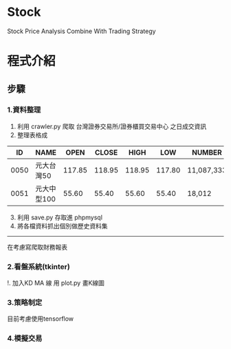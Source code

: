 # Stock
Stock Price Analysis Combine With Trading Strategy
# 程式介紹
## 步驟
### 1.資料整理
1. 利用 crawler.py 爬取 台灣證券交易所/證券櫃買交易中心 之日成交資訊
2. 整理表格成


| ID   | NAME       | OPEN   | CLOSE  | HIGH   | LOW    | NUMBER     | PRICE         | DEAL   | TIME     |
| ---- | ---------- | ------ | ------ | ------ | ------ | ---------- | ------------- | ------ | -------- |
| 0050 | 元大台灣50 | 117.85 | 118.95 | 118.95 | 117.80 | 11,087,333 | 1,312,228,564 | 10,331 | 20230317 |
| 0051       |   元大中型100         |  55.60      |     55.40   |   55.60     |    55.40    |    18,012       |    999,615           |   128     |   20230317       |
3. 利用 save.py 存取進 phpmysql
4. 將各檔資料抓出個別做歷史資料集

___
在考慮寫爬取財務報表
### 2.看盤系統(tkinter)
!. 加入KD MA 線
用 plot.py 畫K線圖
### 3.策略制定
目前考慮使用tensorflow
### 4.模擬交易
